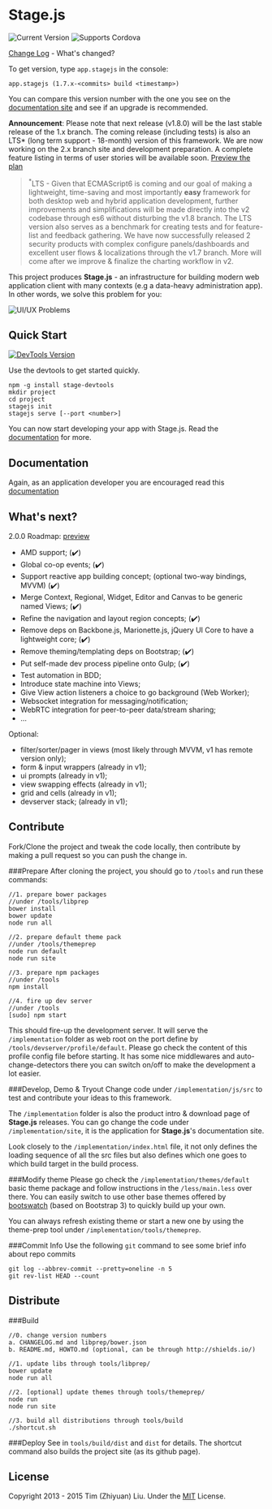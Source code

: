 Stage.js
===================
<img src="http://img.shields.io/bower/v/stage.js.svg?style=flat" alt="Current Version"></img> <img src="http://img.shields.io/badge/supports-Cordova-3B4854.svg?style=flat" alt="Supports Cordova"></img>

[Change Log](CHANGELOG.md) - What's changed?

To get version, type `app.stagejs` in the console:
```
app.stagejs (1.7.x-<commits> build <timestamp>)
```
You can compare this version number with the one you see on the [documentation site](http://bluekvirus.github.io/Stage.js/#navigate/Document) and see if an upgrade is recommended.

**Announcement**: Please note that next release (v1.8.0) will be the last stable release of the 1.x branch. The coming release (including tests) is also an LTS* (long term support - 18-month) version of this framework. We are now working on the 2.x branch site and development preparation. A complete feature listing in terms of user stories will be available soon. [Preview the plan](#whats-next)

> <sup>\*</sup>LTS - Given that ECMAScript6 is coming and our goal of making a lightweight, time-saving and most importantly **easy** framework for both desktop web and hybrid application development, further improvements and simplifications will be made directly into the v2 codebase through es6 without disturbing the v1.8 branch. 
The LTS version also serves as a benchmark for creating tests and for feature-list and feedback gathering. We have now successfully released 2 security products with complex configure panels/dashboards and excellent user flows & localizations through the v1.7 branch. More will come after we improve & finalize the charting workflow in v2. 

This project produces **Stage.js** - an infrastructure for building modern web application client with many contexts (e.g a data-heavy administration app). In other words, we solve this problem for you:

<img src="implementation/static/resource/default/diagram/Diagram-1.png" alt="UI/UX Problems" class="center-block"></img>


Quick Start
------------
<a href="https://www.npmjs.org/package/stage-devtools"><img src="http://img.shields.io/npm/v/stage-devtools.svg?style=flat-square" alt="DevTools Version"></img></a> 

Use the devtools to get started quickly.
```
npm -g install stage-devtools
mkdir project
cd project
stagejs init
stagejs serve [--port <number>]
```
You can now start developing your app with Stage.js. Read the [documentation](http://bluekvirus.github.io/Stage.js/#navigate/Document) for more.


Documentation
-------------
Again, as an application developer you are encouraged read this [documentation](http://bluekvirus.github.io/Stage.js/#navigate/Document)


What's next?
------------
2.0.0 Roadmap: [preview](https://github.com/bluekvirus/skeleton-webui)
* AMD support; (:heavy_check_mark:)
* Global co-op events; (:heavy_check_mark:)
* Support reactive app building concept; (optional two-way bindings, MVVM) (:heavy_check_mark:)
* Merge Context, Regional, Widget, Editor and Canvas to be generic named Views; (:heavy_check_mark:)
* Refine the navigation and layout region concepts; (:heavy_check_mark:)
* Remove deps on Backbone.js, Marionette.js, jQuery UI Core to have a lightweight core; (:heavy_check_mark:)
* Remove theming/templating deps on Bootstrap; (:heavy_check_mark:)
* Put self-made dev process pipeline onto Gulp; (:heavy_check_mark:)
* Test automation in BDD;
* Introduce state machine into Views;
* Give View action listeners a choice to go background (Web Worker);
* Websocket integration for messaging/notification;
* WebRTC integration for peer-to-peer data/stream sharing;
* ...

Optional:
* filter/sorter/pager in views (most likely through MVVM, v1 has remote version only);
* form & input wrappers (already in v1);
* ui prompts (already in v1);
* view swapping effects (already in v1);
* grid and cells (already in v1);
* devserver stack; (already in v1);


Contribute
----------
Fork/Clone the project and tweak the code locally, then contribute by making a pull request so you can push the change in.

###Prepare
After cloning the project, you should go to `/tools` and run these commands:
```
//1. prepare bower packages
//under /tools/libprep
bower install
bower update
node run all

//2. prepare default theme pack
//under /tools/themeprep
node run default
node run site

//3. prepare npm packages
//under /tools
npm install

//4. fire up dev server
//under /tools
[sudo] npm start
```
This should fire-up the development server. It will serve the `/implementation` folder as web root on the port define by `/tools/devserver/profile/default`. Please go check the content of this profile config file before starting. It has some nice middlewares and auto-change-detectors there you can switch on/off to make the development a lot easier.

###Develop, Demo & Tryout
Change code under `/implementation/js/src` to test and contribute your ideas to this framework.

The `/implementation` folder is also the product intro & download page of **Stage.js** releases. You can go change the code under `/implementation/site`, it is the application for **Stage.js**'s documentation site.

Look closely to the `/implementation/index.html` file, it not only defines the loading sequence of all the src files but also defines which one goes to which build target in the build process.

###Modify theme
Please go check the `/implementation/themes/default` basic theme package and follow instructions in the `/less/main.less` over there. You can easily switch to use other base themes offered by [bootswatch](http://bootswatch.com/) (based on Bootstrap 3) to quickly build up your own.

You can always refresh existing theme or start a new one by using the theme-prep tool under `/implementation/tools/themeprep`.

###Commit Info
Use the following `git` command to see some brief info about repo commits
```
git log --abbrev-commit --pretty=oneline -n 5
git rev-list HEAD --count
```


Distribute
----------
###Build
```
//0. change version numbers
a. CHANGELOG.md and libprep/bower.json
b. README.md, HOWTO.md (optional, can be through http://shields.io/)

//1. update libs through tools/libprep/
bower update
node run all

//2. [optional] update themes through tools/themeprep/
node run 
node run site

//3. build all distributions through tools/build
./shortcut.sh
```

###Deploy
See in `tools/build/dist` and `dist` for details. The shortcut command also builds the project site (as its github page).


License
-------
Copyright 2013 - 2015 Tim (Zhiyuan) Liu. 
Under the [MIT](http://opensource.org/licenses/MIT) License.

